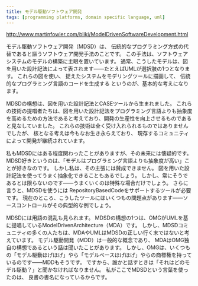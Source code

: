 ```yaml
---
title: モデル駆動ソフトウェア開発
tags: [programming platforms, domain specific language, uml]
---
```


http://www.martinfowler.com/bliki/ModelDrivenSoftwareDevelopment.html



モデル駆動ソフトウェア開発（MDSD）は、
伝統的なプログラミング方式の代替であると謳うソフトウェア開発手法のことです。
この手法は、ソフトウェアシステムのモデルの構築に主眼を置いています。
通常、こうしたモデルは、図を用いた設計記法によって表されます——たとえばUMLが選択肢の1つとなります。
これらの図を使い、
捉えたシステムをモデリングツールに描画して、
伝統的なプログラミング言語のコードを生成する
というのが、基本的な考えになります。



MDSDの構想は、図を用いた設計記法とCASEツールから生まれました。
これらの技術の提唱者たちは、図を用いた設計記法をプログラミング言語よりも抽象度を高めるための方法であると考えており、開発の生産性を向上させるものであると見なしていました。
これらの技術は全く受け入れられるものではありませんでしたが、
核となる考えは今もなお生き永らえており、
現存するコミュニティによって開発が継続されています。



私もMDSDにはある程度関わったことがありますが、その未来には懐疑的です。
MDSD好きというのは、「モデルはプログラミング言語よりも抽象度が高い」ことが好きなのです。
しかし私は、その主張には賛成できません。
図を用いた設計記法を使ってうまく抽象化できることもあるでしょう。
しかし、常にそうであるとは限らないのです——うまくいくのは特殊な場合だけでしょう。
さらに言うと、MDSDを使うには
RepositoryBasedCodeをサポートするツールが必要です。
現在のところ、こうしたツールにはいくつもの問題点があります——ソースコントロールがその典型的な例でしょう。



MDSDには用語の混乱も見られます。
MDSDの構想の1つは、OMGがUMLを基に提唱しているModelDrivenArchitecture（MDA）です。
しかし、MDSDコミュニティの多くの人たちは、MDAやUMLはMDSDの正しい行く末ではないと考えています。
モデル駆動開発（MDD）は一般的な概念であり、
MDAはOMG独自の構想であるという話は聞いたことがあります。
しかし、OMGは、いくつもの「モデル駆動ほげほげ」やら「モデルベースほげほげ」やらの商標権を持っているのです——MDDもそうです。
ですから、誰かと話すときは「それはどのモデル駆動？」と聞かなければなりません。
私がここでMDSDという言葉を使ったのは、
良書の書名になっているからです。
